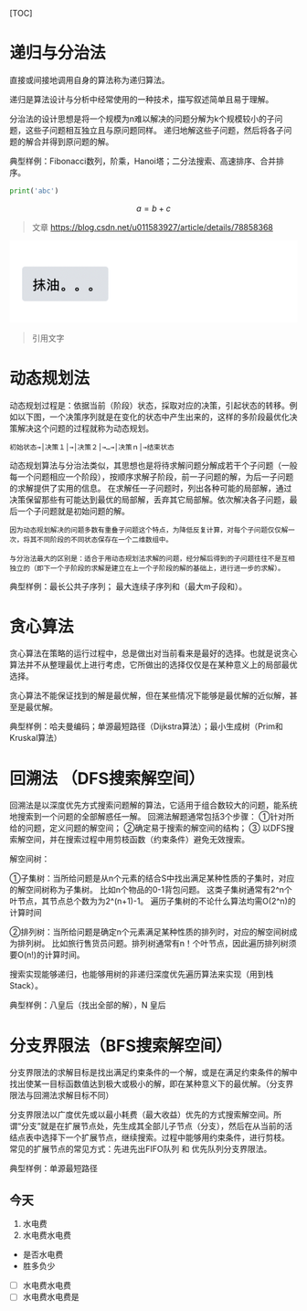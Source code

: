 [TOC]



# 递归与分治法

直接或间接地调用自身的算法称为递归算法。

递归是算法设计与分析中经常使用的一种技术，描写叙述简单且易于理解。

分治法的设计思想是将一个规模为n难以解决的问题分解为k个规模较小的子问题，这些子问题相互独立且与原问题同样。
递归地解这些子问题，然后将各子问题的解合并得到原问题的解。

典型样例：Fibonacci数列，阶乘，Hanoi塔；二分法搜索、高速排序、合并排序。

```python
print('abc')
```

$$
a=b+c
$$

> 文章 https://blog.csdn.net/u011583927/article/details/78858368



[文章]: (https://blog.csdn.net/u011583927/article/details/78858368)	"水电费"



![图片例子](%E5%B8%B8%E8%A7%81%E7%AE%97%E6%B3%95.assets/%E4%BC%81%E4%B8%9A%E5%BE%AE%E4%BF%A1%E6%88%AA%E5%9B%BE_d62ce12a-267d-4dce-b107-ffdce0df7515.png)

> 引用文字

[^的方式多少房贷]: 是发送到发送到发送到



# 动态规划法
动态规划过程是：依据当前（阶段）状态，採取对应的决策，引起状态的转移。例如以下图，一个决策序列就是在变化的状态中产生出来的，这样的多阶段最优化决策解决这个问题的过程就称为动态规划。

    初始状态→│决策１│→│决策２│→…→│决策ｎ│→结束状态

动态规划算法与分治法类似，其思想也是将待求解问题分解成若干个子问题（一般每一个问题相应一个阶段），按顺序求解子阶段，前一子问题的解，为后一子问题的求解提供了实用的信息。
在求解任一子问题时，列出各种可能的局部解，通过决策保留那些有可能达到最优的局部解，丢弃其它局部解。依次解决各子问题，最后一个子问题就是初始问题的解。

    因为动态规划解决的问题多数有重叠子问题这个特点，为降低反复计算，对每个子问题仅仅解一次，将其不同阶段的不同状态保存在一个二维数组中。
    
    与分治法最大的区别是：适合于用动态规划法求解的问题，经分解后得到的子问题往往不是互相独立的（即下一个子阶段的求解是建立在上一个子阶段的解的基础上，进行进一步的求解）。

典型样例：最长公共子序列； 最大连续子序列和（最大m子段和）。


# 贪心算法
贪心算法在策略的运行过程中，总是做出对当前看来是最好的选择。也就是说贪心算法并不从整理最优上进行考虑，它所做出的选择仅仅是在某种意义上的局部最优选择。

贪心算法不能保证找到的解是最优解，但在某些情况下能够是最优解的近似解，甚至是最优解。

典型样例：哈夫曼编码；单源最短路径（Dijkstra算法）；最小生成树（Prim和Kruskal算法）


# 回溯法 （DFS搜索解空间）
回溯法是以深度优先方式搜索问题解的算法，它适用于组合数较大的问题，能系统地搜索到一个问题的全部解惑任一解。
回溯法解题通常包括3个步骤：
①针对所给的问题，定义问题的解空间；
②确定易于搜索的解空间的结构；
③ 以DFS搜索解空间，并在搜索过程中用剪枝函数（约束条件）避免无效搜索。

解空间树：

①子集树：当所给问题是从n个元素的结合S中找出满足某种性质的子集时，对应的解空间树称为子集树。
比如n个物品的0-1背包问题。
这类子集树通常有2^n个叶节点，其节点总个数为为2^(n+1)-1。
遍历子集树的不论什么算法均需O(2^n)的计算时间

②排列树：当所给问题是确定n个元素满足某种性质的排列时，对应的解空间树成为排列树。
比如旅行售货员问题。排列树通常有n！个叶节点，因此遍历排列树须要O(n!)的计算时间。

搜索实现能够递归，也能够用树的非递归深度优先遍历算法来实现（用到栈Stack）。

典型样例：八皇后（找出全部的解），N 皇后


# 分支界限法（BFS搜索解空间）
分支界限法的求解目标是找出满足约束条件的一个解，或是在满足约束条件的解中找出使某一目标函数值达到极大或极小的解，即在某种意义下的最优解。（分支界限法与回溯法求解目标不同）

分支界限法以广度优先或以最小耗费（最大收益）优先的方式搜索解空间。所谓“分支”就是在扩展节点处，先生成其全部儿子节点（分支），然后在从当前的活结点表中选择下一个扩展节点，继续搜索。过程中能够用约束条件，进行剪枝。
常见的扩展节点的常见方式：先进先出FIFO队列 和 优先队列分支界限法。

典型样例：单源最短路径







## 今天

1. 水电费
2. 水电费水电费





- 是否水电费
- 胜多负少





- [ ] 水电费水电费
- [ ] 水电费水电费是